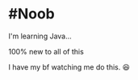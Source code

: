 #Noob
============

I'm learning Java...

100% new to all of this

I have my bf watching me do this. :laughing:
